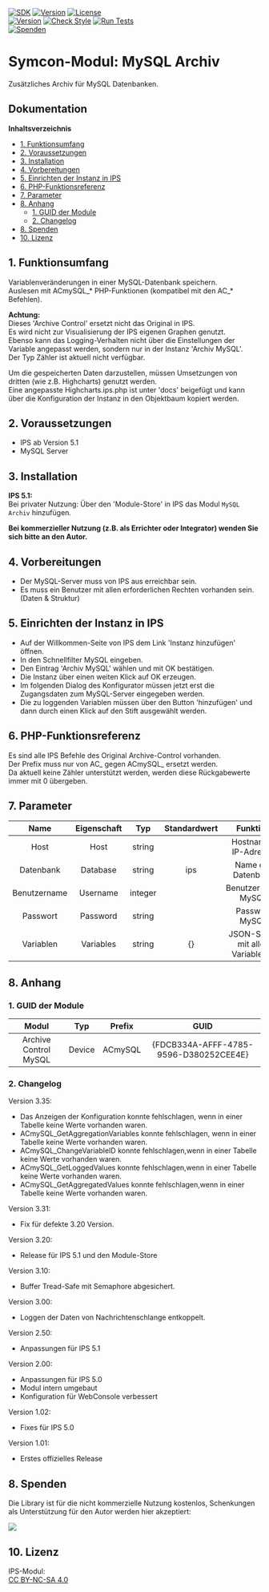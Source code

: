 [![SDK](https://img.shields.io/badge/Symcon-PHPModul-red.svg)](https://www.symcon.de/service/dokumentation/entwicklerbereich/sdk-tools/sdk-php/) 
[![Version](https://img.shields.io/badge/Modul%20Version-3.35-blue.svg)]() 
[![License](https://img.shields.io/badge/License-CC%20BY--NC--SA%204.0-green.svg)](https://creativecommons.org/licenses/by-nc-sa/4.0/)  
[![Version](https://img.shields.io/badge/Symcon%20Version-5.1%20%3E-green.svg)](https://www.symcon.de/forum/threads/30857) 
[![Check Style](https://github.com/Nall-chan/MySQLArchive/workflows/Check%20Style/badge.svg)](https://github.com/Nall-chan/MySQLArchive/actions) 
[![Run Tests](https://github.com/Nall-chan/MySQLArchive/workflows/Run%20Tests/badge.svg)](https://github.com/Nall-chan/MySQLArchive/actions)  
[![Spenden](https://www.paypalobjects.com/de_DE/DE/i/btn/btn_donate_SM.gif)](#10-spenden) 

# Symcon-Modul: MySQL Archiv  <!-- omit in toc -->

Zusätzliches Archiv für MySQL Datenbanken.

## Dokumentation <!-- omit in toc -->

**Inhaltsverzeichnis**

- [1. Funktionsumfang](#1-funktionsumfang)
- [2. Voraussetzungen](#2-voraussetzungen)
- [3. Installation](#3-installation)
- [4. Vorbereitungen](#4-vorbereitungen)
- [5. Einrichten der Instanz in IPS](#5-einrichten-der-instanz-in-ips)
- [6. PHP-Funktionsreferenz](#6-php-funktionsreferenz)
- [7. Parameter](#7-parameter)
- [8. Anhang](#8-anhang)
  - [1. GUID der Module](#1-guid-der-module)
  - [2. Changelog](#2-changelog)
- [8. Spenden](#8-spenden)
- [10. Lizenz](#10-lizenz)

## 1. Funktionsumfang

Variablenveränderungen in einer MySQL-Datenbank speichern.  
Auslesen mit ACmySQL_* PHP-Funktionen (kompatibel mit den AC_* Befehlen).  

**Achtung:**  
  Dieses 'Archive Control' ersetzt nicht das Original in IPS.  
  Es wird nicht zur Visualisierung der IPS eigenen Graphen genutzt.  
  Ebenso kann das Logging-Verhalten nicht über die Einstellungen der Variable angepasst werden, sondern nur in der Instanz 'Archiv MySQL'.  
  Der Typ Zähler ist aktuell nicht verfügbar.

  Um die gespeicherten Daten darzustellen, müssen Umsetzungen von dritten (wie z.B. Highcharts) genutzt werden.  
  Eine angepasste Highcharts.ips.php ist unter 'docs' beigefügt und kann über die Konfiguration der Instanz in den Objektbaum kopiert werden.  

## 2. Voraussetzungen

 - IPS ab Version 5.1
 - MySQL Server


## 3. Installation

**IPS 5.1:**  
   Bei privater Nutzung: Über den 'Module-Store' in IPS das Modul `MySQL Archiv` hinzufügen.  

   **Bei kommerzieller Nutzung (z.B. als Errichter oder Integrator) wenden Sie sich bitte an den Autor.**  

## 4. Vorbereitungen

 - Der MySQL-Server muss von IPS aus erreichbar sein.  
 - Es muss ein Benutzer mit allen erforderlichen Rechten vorhanden sein. (Daten & Struktur)  

## 5. Einrichten der Instanz in IPS

  - Auf der Willkommen-Seite von IPS dem Link 'Instanz hinzufügen' öffnen.  
  - In den Schnellfilter MySQL eingeben.  
  - Den Eintrag 'Archiv MySQL' wählen und mit OK bestätigen.  
  - Die Instanz über einen weiten Klick auf OK erzeugen.  
  - Im folgenden Dialog des Konfigurator müssen jetzt erst die Zugangsdaten zum MySQL-Server eingegeben werden.  
  - Die zu loggenden Variablen müssen über den Button 'hinzufügen' und dann durch einen Klick auf den Stift ausgewählt werden.  

## 6. PHP-Funktionsreferenz  

Es sind alle IPS Befehle des Original Archive-Control vorhanden.  
Der Prefix muss nur von AC_ gegen ACmySQL_ ersetzt werden.  
Da aktuell keine Zähler unterstützt werden, werden diese Rückgabewerte immer mit 0 übergeben.  

## 7. Parameter

|     Name     | Eigenschaft |   Typ   | Standardwert |             Funktion              |
| :----------: | :---------: | :-----: | :----------: | :-------------------------------: |
|     Host     |    Host     | string  |              |       Hostname / IP-Adresse       |
|  Datenbank   |  Database   | string  |     ips      |        Name der Datenbank         |
| Benutzername |  Username   | integer |              |        Benutzername MySQL         |
|   Passwort   |  Password   | string  |              |          Passwort MySQL           |
|  Variablen   |  Variables  | string  |      {}      | JSON-String mit allen VariablenID |


## 8. Anhang

###  1. GUID der Module

 
|         Modul         |  Typ   | Prefix  |                  GUID                  |
| :-------------------: | :----: | :-----: | :------------------------------------: |
| Archive Control MySQL | Device | ACmySQL | {FDCB334A-AFFF-4785-9596-D380252CEE4E} |

### 2. Changelog

Version 3.35:
- Das Anzeigen der Konfiguration konnte fehlschlagen, wenn in einer Tabelle keine Werte vorhanden waren.  
- ACmySQL_GetAggregationVariables konnte fehlschlagen, wenn in einer Tabelle keine Werte vorhanden waren.  
- ACmySQL_ChangeVariableID konnte fehlschlagen,wenn in einer Tabelle keine Werte vorhanden waren.  
- ACmySQL_GetLoggedValues konnte fehlschlagen,wenn in einer Tabelle keine Werte vorhanden waren.  
- ACmySQL_GetAggregatedValues konnte fehlschlagen,wenn in einer Tabelle keine Werte vorhanden waren.  

Version 3.31:
- Fix für defekte 3.20 Version.  

Version 3.20:  
- Release für IPS 5.1 und den Module-Store   

Version 3.10:  
- Buffer Tread-Safe mit Semaphore abgesichert.     

Version 3.00:  
- Loggen der Daten von Nachrichtenschlange entkoppelt.  

Version 2.50:  
- Anpassungen für IPS 5.1  

Version 2.00:  
 - Anpassungen für IPS 5.0
 - Modul intern umgebaut
 - Konfiguration für WebConsole verbessert    

Version 1.02:  
 - Fixes für IPS 5.0  

Version 1.01:  
 - Erstes offizielles Release

## 8. Spenden  
  
  Die Library ist für die nicht kommerzielle Nutzung kostenlos, Schenkungen als Unterstützung für den Autor werden hier akzeptiert:  

<a href="https://www.paypal.com/cgi-bin/webscr?cmd=_s-xclick&hosted_button_id=G2SLW2MEMQZH2" target="_blank"><img src="https://www.paypalobjects.com/de_DE/DE/i/btn/btn_donate_LG.gif" border="0" /></a>


## 10. Lizenz

  IPS-Modul:  
  [CC BY-NC-SA 4.0](https://creativecommons.org/licenses/by-nc-sa/4.0/)  
